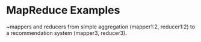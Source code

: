# MapReduce Examples
~mappers and reducers from simple aggregation (mapper1:2, reducer1:2) to a recommendation system (mapper3, reducer3).

